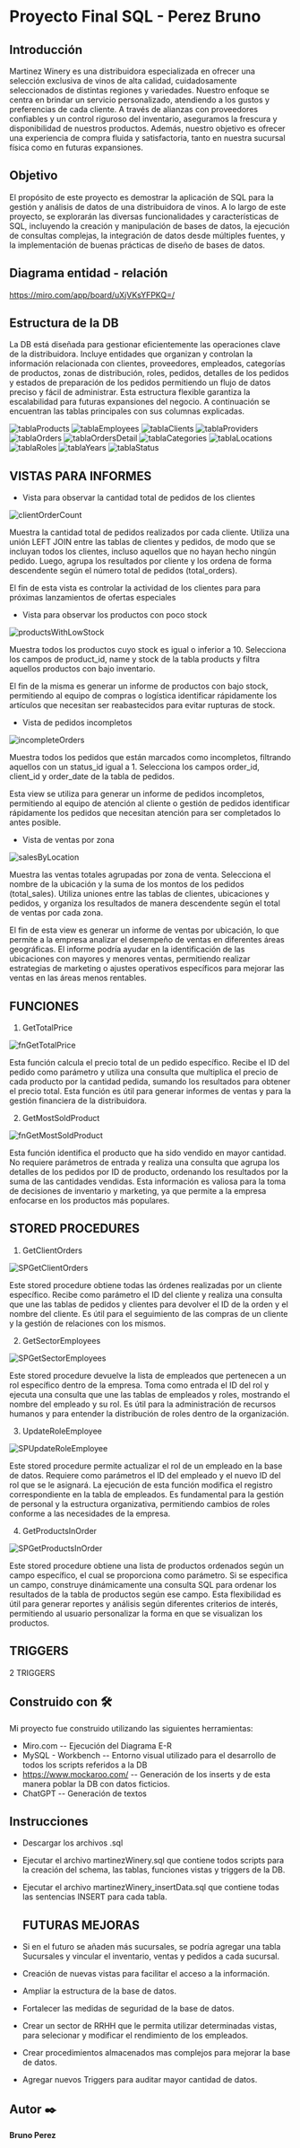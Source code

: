 # Proyecto Final SQL  - Perez Bruno 

## Introducción

Martinez Winery es una distribuidora especializada en ofrecer una selección exclusiva de vinos de alta calidad, cuidadosamente seleccionados de distintas regiones y variedades. Nuestro enfoque se centra en brindar un servicio personalizado, atendiendo a los gustos y preferencias de cada cliente. A través de alianzas con proveedores confiables y un control riguroso del inventario, aseguramos la frescura y disponibilidad de nuestros productos. Además, nuestro objetivo es ofrecer una experiencia de compra fluida y satisfactoria, tanto en nuestra sucursal física como en futuras expansiones.

## Objetivo 

El propósito de este proyecto es demostrar la aplicación de SQL para la gestión y análisis de datos de una distribuidora de vinos. A lo largo de este proyecto, se explorarán las diversas funcionalidades y características de SQL, incluyendo la creación y manipulación de bases de datos, la ejecución de consultas complejas, la integración de datos desde múltiples fuentes, y la implementación de buenas prácticas de diseño de bases de datos.

## Diagrama entidad - relación

https://miro.com/app/board/uXjVKsYFPKQ=/

## Estructura de la DB

La DB está diseñada para gestionar eficientemente las operaciones clave de la distribuidora. Incluye entidades que organizan y controlan la información relacionada con clientes, proveedores, empleados, categorías de productos, zonas de distribución, roles, pedidos, detalles de los pedidos y estados de preparación de los pedidos permitiendo un flujo de datos preciso y fácil de administrar. Esta estructura flexible garantiza la escalabilidad para futuras expansiones del negocio.
A continuación se encuentran las tablas principales con sus columnas explicadas.


![tablaProducts](https://github.com/user-attachments/assets/846cea4e-c526-43b6-a1d6-4b6d4bfcece8)
![tablaEmployees](https://github.com/user-attachments/assets/fa8c4349-61ac-4aef-9a09-7076bdc1aa03)
![tablaClients](https://github.com/user-attachments/assets/5620812a-9190-47f5-bbcd-08412632c801)
![tablaProviders](https://github.com/user-attachments/assets/505cb3ae-f804-4983-afc8-41e8ad133831)
![tablaOrders](https://github.com/user-attachments/assets/61b5af5d-518c-4e36-8607-92f02cadfa61)
![tablaOrdersDetail](https://github.com/user-attachments/assets/65022a5f-4a93-40ce-8322-9fd1ee1a2354)
![tablaCategories](https://github.com/user-attachments/assets/0017ff37-0c2a-4a0d-8ddc-f00662dcd545)
![tablaLocations](https://github.com/user-attachments/assets/c2fa4b02-b3a0-4781-9fc0-9b6d5169f7a2)
![tablaRoles](https://github.com/user-attachments/assets/3be784ca-5fe4-4f88-b06b-93fd3e23fe9e)
![tablaYears](https://github.com/user-attachments/assets/a6aaef82-741f-4db4-b946-b855ad524b73)
![tablaStatus](https://github.com/user-attachments/assets/7af47f93-0159-45a0-9edd-bc4958cfb554)


## VISTAS PARA INFORMES


* Vista para observar la cantidad total de pedidos de los clientes
  
![clientOrderCount](https://github.com/user-attachments/assets/4b877fd4-e224-4b90-8e35-28e2a463558d)

Muestra la cantidad total de pedidos realizados por cada cliente. Utiliza una unión LEFT JOIN entre las tablas de clientes y pedidos, de modo que se incluyan todos los clientes, incluso aquellos que no hayan hecho ningún pedido. Luego, agrupa los resultados por cliente y los ordena de forma descendente según el número total de pedidos (total_orders).

El fin de esta vista es controlar la actividad de los clientes para para próximas lanzamientos de ofertas especiales

* Vista para observar los productos con poco stock
  
![productsWithLowStock](https://github.com/user-attachments/assets/9ec891bc-1ac4-4e3e-bdd7-9f9276fbc274)

Muestra todos los productos cuyo stock es igual o inferior a 10. Selecciona los campos de product_id, name y stock de la tabla products y filtra aquellos productos con bajo inventario.

El fin de la misma es generar un informe de productos con bajo stock, permitiendo al equipo de compras o logística identificar rápidamente los artículos que necesitan ser reabastecidos para evitar rupturas de stock.

* Vista de pedidos incompletos
  
![incompleteOrders](https://github.com/user-attachments/assets/e9fc9363-13aa-4670-82a7-88ebde5cd0f7)

Muestra todos los pedidos que están marcados como incompletos, filtrando aquellos con un status_id igual a 1. Selecciona los campos order_id, client_id y order_date de la tabla de pedidos.

Esta view se utiliza para generar un informe de pedidos incompletos, permitiendo al equipo de atención al cliente o gestión de pedidos identificar rápidamente los pedidos que necesitan atención para ser completados lo antes posible. 

* Vista de ventas por zona
  
![salesByLocation](https://github.com/user-attachments/assets/7f28a261-2032-46b1-8429-6631c93f8bde)

Muestra las ventas totales agrupadas por zona de venta. Selecciona el nombre de la ubicación y la suma de los montos de los pedidos (total_sales). Utiliza uniones entre las tablas de clientes, ubicaciones y pedidos, y organiza los resultados de manera descendente según el total de ventas por cada zona.

El fin de esta view es generar un informe de ventas por ubicación, lo que permite a la empresa analizar el desempeño de ventas en diferentes áreas geográficas. El informe podría ayudar en la identificación de las ubicaciones con mayores y menores ventas, permitiendo realizar estrategias de marketing o ajustes operativos específicos para mejorar las ventas en las áreas menos rentables.


## FUNCIONES

1. GetTotalPrice

![fnGetTotalPrice](https://github.com/user-attachments/assets/f7be8826-fa0d-4303-ba1c-24c384d17ea3)

Esta función calcula el precio total de un pedido específico. Recibe el ID del pedido como parámetro y utiliza una consulta que multiplica el precio de cada producto por la cantidad pedida, sumando los resultados para obtener el precio total. Esta función es útil para generar informes de ventas y para la gestión financiera de la distribuidora.

2. GetMostSoldProduct
   
![fnGetMostSoldProduct](https://github.com/user-attachments/assets/b1476b06-f62c-4044-84f6-11805c6d3696)

Esta función identifica el producto que ha sido vendido en mayor cantidad. No requiere parámetros de entrada y realiza una consulta que agrupa los detalles de los pedidos por ID de producto, ordenando los resultados por la suma de las cantidades vendidas. Esta información es valiosa para la toma de decisiones de inventario y marketing, ya que permite a la empresa enfocarse en los productos más populares.

## STORED PROCEDURES

1. GetClientOrders

![SPGetClientOrders](https://github.com/user-attachments/assets/c9ee239a-318b-4e7d-ba9d-296e01988db7)

Este stored procedure obtiene todas las órdenes realizadas por un cliente específico. Recibe como parámetro el ID del cliente y realiza una consulta que une las tablas de pedidos y clientes para devolver el ID de la orden y el nombre del cliente. Es útil para el seguimiento de las compras de un cliente y la gestión de relaciones con los mismos.

2. GetSectorEmployees

![SPGetSectorEmployees](https://github.com/user-attachments/assets/9d4525ae-e022-46d8-b056-123103b3e454)

Este stored procedure devuelve la lista de empleados que pertenecen a un rol específico dentro de la empresa. Toma como entrada el ID del rol y ejecuta una consulta que une las tablas de empleados y roles, mostrando el nombre del empleado y su rol. Es útil para la administración de recursos humanos y para entender la distribución de roles dentro de la organización.

3. UpdateRoleEmployee

![SPUpdateRoleEmployee](https://github.com/user-attachments/assets/e4dc2829-1ac9-4550-a423-ff124d193278)

Este stored procedure permite actualizar el rol de un empleado en la base de datos. Requiere como parámetros el ID del empleado y el nuevo ID del rol que se le asignará. La ejecución de esta función modifica el registro correspondiente en la tabla de empleados. Es fundamental para la gestión de personal y la estructura organizativa, permitiendo cambios de roles conforme a las necesidades de la empresa.

4. GetProductsInOrder

![SPGetProductsInOrder](https://github.com/user-attachments/assets/0aa2ebcb-da03-465d-b992-62afca73a09e)

Este stored procedure obtiene una lista de productos ordenados según un campo específico, el cual se proporciona como parámetro. Si se especifica un campo, construye dinámicamente una consulta SQL para ordenar los resultados de la tabla de productos según ese campo. Esta flexibilidad es útil para generar reportes y análisis según diferentes criterios de interés, permitiendo al usuario personalizar la forma en que se visualizan los productos.

## TRIGGERS

2 TRIGGERS 

## Construido con 🛠️

Mi proyecto fue construido utilizando las siguientes herramientas: 

* Miro.com -- Ejecución del Diagrama E-R
* MySQL - Workbench -- Entorno visual utilizado para el desarrollo de todos los scripts referidos a la DB
* https://www.mockaroo.com/ -- Generación de los inserts y de esta manera poblar la DB con datos ficticios.
* ChatGPT -- Generación de textos 

## Instrucciones

* Descargar los archivos .sql
* Ejecutar el archivo martinezWinery.sql que contiene todos scripts para la creación del schema, las tablas, funciones vistas y triggers de la DB.
* Ejecutar el archivo martinezWinery_insertData.sql que contiene todas las sentencias INSERT para cada tabla.

  ## FUTURAS MEJORAS
  
* Si en el futuro se añaden más sucursales, se podría agregar una tabla Sucursales y vincular el inventario, ventas y pedidos a cada sucursal.
* Creación de nuevas vistas para facilitar el acceso a la información.
* Ampliar la estructura de la base de datos.
* Fortalecer las medidas de seguridad de la base de datos.
* Crear un sector de RRHH que le permita utilizar determinadas vistas, para selecionar y modificar el rendimiento de los empleados.
* Crear procedimientos almacenados mas complejos para mejorar la base de datos.
* Agregar nuevos Triggers para auditar mayor cantidad de datos. 


## Autor ✒️
**Bruno Perez** 

